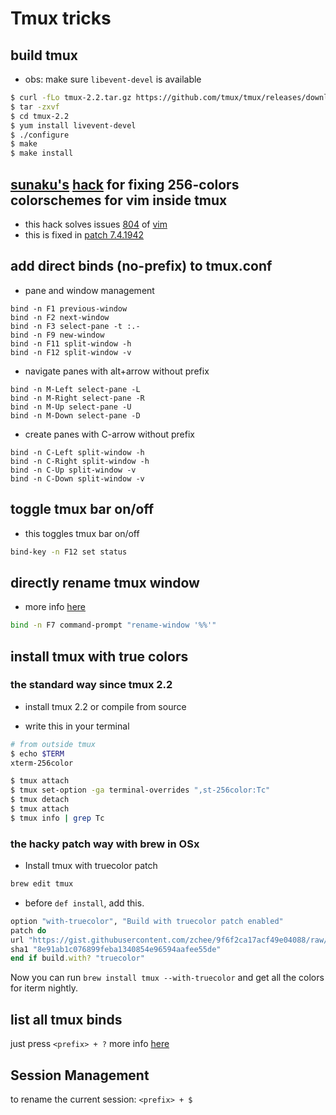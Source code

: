 # Tmux tricks

## build tmux

* obs: make sure `libevent-devel` is available

```sh
$ curl -fLo tmux-2.2.tar.gz https://github.com/tmux/tmux/releases/download/2.2/tmux-2.2.tar.gz
$ tar -zxvf
$ cd tmux-2.2
$ yum install livevent-devel
$ ./configure
$ make
$ make install
```

## [sunaku's](https://github.com/sunaku) [hack](http://sunaku.github.io/vim-256color-bce.html) for fixing 256-colors colorschemes for vim inside tmux

* this hack solves issues [804](https://github.com/vim/vim/issues/804) of [vim](http://github.com/vim/vim)
* this is fixed in [patch 7.4.1942](https://github.com/vim/vim/commit/d18f672fc9477f3c0cb7cc4ce8d9237ed825c612)

## add direct binds (no-prefix) to tmux.conf

* pane and window management

```shell
bind -n F1 previous-window
bind -n F2 next-window
bind -n F3 select-pane -t :.-
bind -n F9 new-window
bind -n F11 split-window -h
bind -n F12 split-window -v
```

* navigate panes with alt+arrow without prefix

```shell
bind -n M-Left select-pane -L
bind -n M-Right select-pane -R
bind -n M-Up select-pane -U
bind -n M-Down select-pane -D
```

* create panes with C-arrow without prefix

```shell
bind -n C-Left split-window -h
bind -n C-Right split-window -h
bind -n C-Up split-window -v
bind -n C-Down split-window -v
```

## toggle tmux bar on/off

* this toggles tmux bar on/off

```sh
bind-key -n F12 set status
```

## directly rename tmux window

* more info [here](http://unix.stackexchange.com/a/269542/155613)

```sh
bind -n F7 command-prompt "rename-window '%%'"
```


## install tmux with true colors 

### the standard way since tmux 2.2

* install tmux 2.2 or compile from source

* write this in your terminal

```sh
# from outside tmux
$ echo $TERM
xterm-256color

$ tmux attach
$ tmux set-option -ga terminal-overrides ",st-256color:Tc"
$ tmux detach
$ tmux attach
$ tmux info | grep Tc
```

### the hacky patch way with brew in OSx

* Install tmux with truecolor patch

```bash
brew edit tmux
```

* before `def install`, add this.

```ruby
option "with-truecolor", "Build with truecolor patch enabled"
patch do
url "https://gist.githubusercontent.com/zchee/9f6f2ca17acf49e04088/raw/0c9bf0d84e69cb49b5e59950dd6dde6ca265f9a1/tmux-truecolor.diff"
sha1 "8e91ab1c076899feba1340854e96594aafee55de"
end if build.with? "truecolor"
```

Now you can run `brew install tmux --with-truecolor` and get all the colors for iterm nightly.

## list all tmux binds

just press `<prefix> + ?`
more info [here](http://unix.stackexchange.com/a/269542/155613)

## Session Management

to rename the current session: `<prefix> + $`

